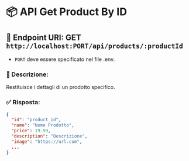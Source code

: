 # 📦 API Get Product By ID

## 📍 Endpoint URI: GET `http://localhost:PORT/api/products/:productId`

- `PORT` deve essere specificato nel file .env.

### 📝 Descrizione:

Restituisce i dettagli di un prodotto specifico.

### ✅ Risposta:

```json
{
  "id": "product_id",
  "name": "Nome Prodotto",
  "price": 19.99,
  "description": "Descrizione",
  "image": "https://url.com",
  ...
}
```
